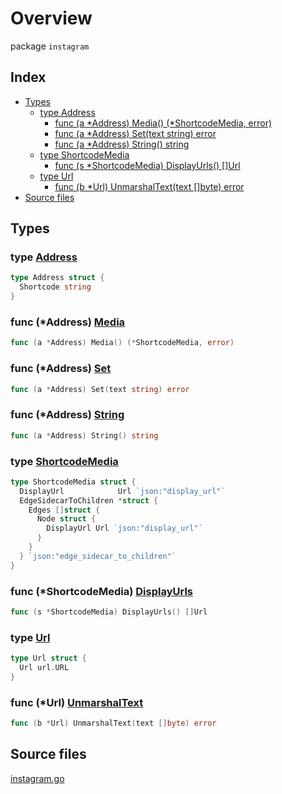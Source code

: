 # Overview

package `instagram`

## Index

- [Types](#types)
  - [type Address](#type-address)
    - [func (a \*Address) Media() (\*ShortcodeMedia, error)](#func-address-media)
    - [func (a \*Address) Set(text string) error](#func-address-set)
    - [func (a \*Address) String() string](#func-address-string)
  - [type ShortcodeMedia](#type-shortcodemedia)
    - [func (s \*ShortcodeMedia) DisplayUrls() []Url](#func-shortcodemedia-displayurls)
  - [type Url](#type-url)
    - [func (b \*Url) UnmarshalText(text []byte) error](#func-url-unmarshaltext)
- [Source files](#source-files)

## Types

### type [Address](./instagram.go#L41)

```go
type Address struct {
  Shortcode string
}
```

### func (\*Address) [Media](./instagram.go#L45)

```go
func (a *Address) Media() (*ShortcodeMedia, error)
```

### func (\*Address) [Set](./instagram.go#L32)

```go
func (a *Address) Set(text string) error
```

### func (\*Address) [String](./instagram.go#L37)

```go
func (a *Address) String() string
```

### type [ShortcodeMedia](./instagram.go#L78)

```go
type ShortcodeMedia struct {
  DisplayUrl            Url `json:"display_url"`
  EdgeSidecarToChildren *struct {
    Edges []struct {
      Node struct {
        DisplayUrl Url `json:"display_url"`
      }
    }
  } `json:"edge_sidecar_to_children"`
}
```

### func (\*ShortcodeMedia) [DisplayUrls](./instagram.go#L11)

```go
func (s *ShortcodeMedia) DisplayUrls() []Url
```

### type [Url](./instagram.go#L22)

```go
type Url struct {
  Url url.URL
}
```

### func (\*Url) [UnmarshalText](./instagram.go#L26)

```go
func (b *Url) UnmarshalText(text []byte) error
```

## Source files

[instagram.go](./instagram.go)
